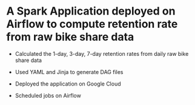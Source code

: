

# A Spark Application deployed on Airflow to compute retention rate from raw bike share data


* Calculated the 1-day, 3-day, 7-day retention rates from daily raw bike share data

* Used YAML and Jinja to generate DAG files

* Deployed the application on Google Cloud

* Scheduled jobs on Airflow
